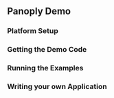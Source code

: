 ## Panoply Demo

### Platform Setup

### Getting the Demo Code

### Running the Examples

### Writing your own Application
